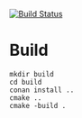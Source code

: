 [![Build Status](https://travis-ci.org/bonewell/trie.svg?branch=master)](https://travis-ci.org/bonewell/trie)

# Build
```Shell
mkdir build
cd build
conan install ..
cmake ..
cmake -build .
```

